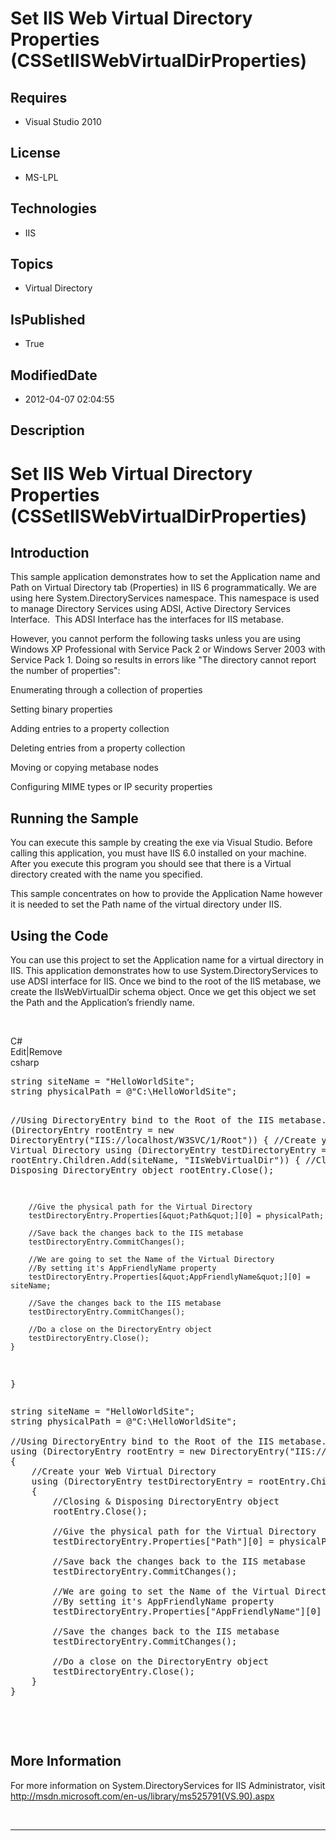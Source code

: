 # Set IIS Web Virtual Directory Properties (CSSetIISWebVirtualDirProperties)
## Requires
* Visual Studio 2010
## License
* MS-LPL
## Technologies
* IIS
## Topics
* Virtual Directory
## IsPublished
* True
## ModifiedDate
* 2012-04-07 02:04:55
## Description

<h1>Set IIS Web Virtual Directory Properties (CSSetIISWebVirtualDirProperties)</h1>
<h2>Introduction</h2>
<p>This sample application demonstrates how to set the Application name and Path on Virtual Directory tab (Properties) in IIS 6 programmatically. We are using here System.DirectoryServices namespace. This namespace is used to manage Directory Services using
 ADSI, Active Directory Services Interface.&nbsp; This ADSI Interface has the interfaces for IIS metabase.</p>
<p>However, you cannot perform the following tasks unless you are using Windows XP Professional with Service Pack 2 or Windows Server 2003 with Service Pack 1. Doing so results in errors like &quot;The directory cannot report the number of properties&quot;:</p>
<p>Enumerating through a collection of properties</p>
<p>Setting binary properties</p>
<p>Adding entries to a property collection</p>
<p>Deleting entries from a property collection</p>
<p>Moving or copying metabase nodes</p>
<p>Configuring MIME types or IP security properties</p>
<h2>Running the Sample</h2>
<p>You can execute this sample by creating the exe via Visual Studio. Before calling this application, you must have IIS 6.0 installed on your machine. After you execute this program you should see that there is a Virtual directory created with the name you
 specified.</p>
<p>This sample concentrates on how to provide the Application Name however it is needed to set the Path name of the virtual directory under IIS.</p>
<h2>Using the Code</h2>
<p>You can use this project to set the Application name for a virtual directory in IIS. This application demonstrates how to use System.DirectoryServices to use ADSI interface for IIS. Once we bind to the root of the IIS metabase, we create the IIsWebVirtualDir
 schema object. Once we get this object we set the Path and the Application&rsquo;s friendly name.</p>
<p>&nbsp;</p>
<div class="scriptcode">
<div class="pluginEditHolder" pluginCommand="mceScriptCode">
<div class="title"><span>C#</span></div>
<div class="pluginLinkHolder"><span class="pluginEditHolderLink">Edit</span>|<span class="pluginRemoveHolderLink">Remove</span></div>
<span class="hidden">csharp</span>
<pre class="hidden">string siteName = &quot;HelloWorldSite&quot;;
string physicalPath = @&quot;C:\HelloWorldSite&quot;;
 
//Using DirectoryEntry bind to the Root of the IIS metabase.
using (DirectoryEntry rootEntry = new DirectoryEntry(&quot;IIS://localhost/W3SVC/1/Root&quot;))
{
    //Create your Web Virtual Directory
    using (DirectoryEntry testDirectoryEntry = rootEntry.Children.Add(siteName, &quot;IIsWebVirtualDir&quot;))
    {
        //Closing &amp; Disposing DirectoryEntry object
        rootEntry.Close();
 
        //Give the physical path for the Virtual Directory
        testDirectoryEntry.Properties[&quot;Path&quot;][0] = physicalPath;
 
        //Save back the changes back to the IIS metabase
        testDirectoryEntry.CommitChanges();
 
        //We are going to set the Name of the Virtual Directory
        //By setting it's AppFriendlyName property
        testDirectoryEntry.Properties[&quot;AppFriendlyName&quot;][0] = siteName;
 
        //Save the changes back to the IIS metabase
        testDirectoryEntry.CommitChanges();
 
        //Do a close on the DirectoryEntry object
        testDirectoryEntry.Close();
    }
}
</pre>
<div class="preview">
<pre class="csharp"><span class="cs__keyword">string</span>&nbsp;siteName&nbsp;=&nbsp;<span class="cs__string">&quot;HelloWorldSite&quot;</span>;&nbsp;
<span class="cs__keyword">string</span>&nbsp;physicalPath&nbsp;=&nbsp;@<span class="cs__string">&quot;C:\HelloWorldSite&quot;</span>;&nbsp;
&nbsp;&nbsp;
<span class="cs__com">//Using&nbsp;DirectoryEntry&nbsp;bind&nbsp;to&nbsp;the&nbsp;Root&nbsp;of&nbsp;the&nbsp;IIS&nbsp;metabase.</span>&nbsp;
<span class="cs__keyword">using</span>&nbsp;(DirectoryEntry&nbsp;rootEntry&nbsp;=&nbsp;<span class="cs__keyword">new</span>&nbsp;DirectoryEntry(<span class="cs__string">&quot;IIS://localhost/W3SVC/1/Root&quot;</span>))&nbsp;
{&nbsp;
&nbsp;&nbsp;&nbsp;&nbsp;<span class="cs__com">//Create&nbsp;your&nbsp;Web&nbsp;Virtual&nbsp;Directory</span>&nbsp;
&nbsp;&nbsp;&nbsp;&nbsp;<span class="cs__keyword">using</span>&nbsp;(DirectoryEntry&nbsp;testDirectoryEntry&nbsp;=&nbsp;rootEntry.Children.Add(siteName,&nbsp;<span class="cs__string">&quot;IIsWebVirtualDir&quot;</span>))&nbsp;
&nbsp;&nbsp;&nbsp;&nbsp;{&nbsp;
&nbsp;&nbsp;&nbsp;&nbsp;&nbsp;&nbsp;&nbsp;&nbsp;<span class="cs__com">//Closing&nbsp;&amp;&nbsp;Disposing&nbsp;DirectoryEntry&nbsp;object</span>&nbsp;
&nbsp;&nbsp;&nbsp;&nbsp;&nbsp;&nbsp;&nbsp;&nbsp;rootEntry.Close();&nbsp;
&nbsp;&nbsp;
&nbsp;&nbsp;&nbsp;&nbsp;&nbsp;&nbsp;&nbsp;&nbsp;<span class="cs__com">//Give&nbsp;the&nbsp;physical&nbsp;path&nbsp;for&nbsp;the&nbsp;Virtual&nbsp;Directory</span>&nbsp;
&nbsp;&nbsp;&nbsp;&nbsp;&nbsp;&nbsp;&nbsp;&nbsp;testDirectoryEntry.Properties[<span class="cs__string">&quot;Path&quot;</span>][<span class="cs__number">0</span>]&nbsp;=&nbsp;physicalPath;&nbsp;
&nbsp;&nbsp;
&nbsp;&nbsp;&nbsp;&nbsp;&nbsp;&nbsp;&nbsp;&nbsp;<span class="cs__com">//Save&nbsp;back&nbsp;the&nbsp;changes&nbsp;back&nbsp;to&nbsp;the&nbsp;IIS&nbsp;metabase</span>&nbsp;
&nbsp;&nbsp;&nbsp;&nbsp;&nbsp;&nbsp;&nbsp;&nbsp;testDirectoryEntry.CommitChanges();&nbsp;
&nbsp;&nbsp;
&nbsp;&nbsp;&nbsp;&nbsp;&nbsp;&nbsp;&nbsp;&nbsp;<span class="cs__com">//We&nbsp;are&nbsp;going&nbsp;to&nbsp;set&nbsp;the&nbsp;Name&nbsp;of&nbsp;the&nbsp;Virtual&nbsp;Directory</span>&nbsp;
&nbsp;&nbsp;&nbsp;&nbsp;&nbsp;&nbsp;&nbsp;&nbsp;<span class="cs__com">//By&nbsp;setting&nbsp;it's&nbsp;AppFriendlyName&nbsp;property</span>&nbsp;
&nbsp;&nbsp;&nbsp;&nbsp;&nbsp;&nbsp;&nbsp;&nbsp;testDirectoryEntry.Properties[<span class="cs__string">&quot;AppFriendlyName&quot;</span>][<span class="cs__number">0</span>]&nbsp;=&nbsp;siteName;&nbsp;
&nbsp;&nbsp;
&nbsp;&nbsp;&nbsp;&nbsp;&nbsp;&nbsp;&nbsp;&nbsp;<span class="cs__com">//Save&nbsp;the&nbsp;changes&nbsp;back&nbsp;to&nbsp;the&nbsp;IIS&nbsp;metabase</span>&nbsp;
&nbsp;&nbsp;&nbsp;&nbsp;&nbsp;&nbsp;&nbsp;&nbsp;testDirectoryEntry.CommitChanges();&nbsp;
&nbsp;&nbsp;
&nbsp;&nbsp;&nbsp;&nbsp;&nbsp;&nbsp;&nbsp;&nbsp;<span class="cs__com">//Do&nbsp;a&nbsp;close&nbsp;on&nbsp;the&nbsp;DirectoryEntry&nbsp;object</span>&nbsp;
&nbsp;&nbsp;&nbsp;&nbsp;&nbsp;&nbsp;&nbsp;&nbsp;testDirectoryEntry.Close();&nbsp;
&nbsp;&nbsp;&nbsp;&nbsp;}&nbsp;
}&nbsp;
</pre>
</div>
</div>
</div>
<div class="endscriptcode">&nbsp;</div>
<p>&nbsp;</p>
<h2>More Information</h2>
<p>For more information on System.DirectoryServices for IIS Administrator, visit <a href="http://msdn.microsoft.com/en-us/library/ms525791(VS.90).aspx">
http://msdn.microsoft.com/en-us/library/ms525791(VS.90).aspx</a></p>
<p>&nbsp;</p>
<hr>
<div><a href="http://go.microsoft.com/?linkid=9759640" style="margin-top:3px"><img src="http://bit.ly/onecodelogo" alt="">
</a></div>
